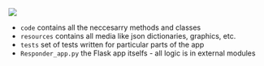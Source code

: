 ![](https://i.postimg.cc/1zx7HYK3/Rock-Paper-Scissors-bot-diagram.png)

- `code` contains all the neccesarry methods and classes
- `resources` contains all media like json dictionaries, graphics, etc.
- `tests` set of tests written for particular parts of the app
- `Responder_app.py` the Flask app itselfs - all logic is in external modules
